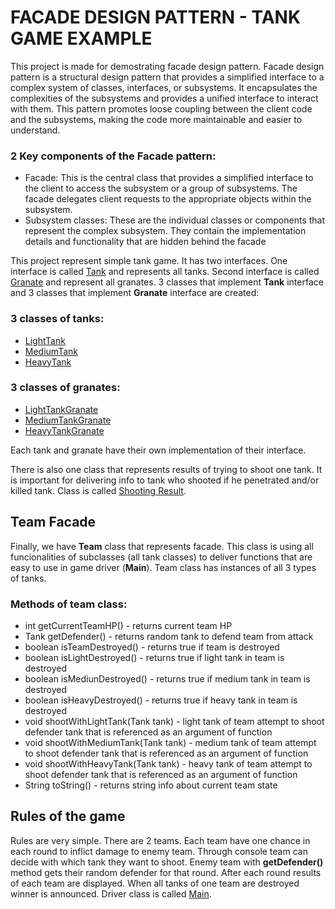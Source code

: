 # FACADE DESIGN PATTERN - TANK GAME EXAMPLE
This project is made for demostrating facade design pattern. Facade design pattern is a structural design pattern that provides a simplified interface to a complex system of classes, interfaces, or subsystems. It encapsulates the complexities of the subsystems and provides a unified interface to interact with them. This pattern promotes loose coupling between the client code and the subsystems, making the code more maintainable and easier to understand.

### 2 Key components of the Facade pattern:
- Facade: This is the central class that provides a simplified interface to the client to access the subsystem or a group of subsystems. The facade delegates client requests to the appropriate objects within the subsystem.
- Subsystem classes: These are the individual classes or components that represent the complex subsystem. They contain the implementation details and functionality that are hidden behind the facade

This project represent simple tank game. It has two interfaces. One interface is called [Tank](src/main/java/org/facade/tank/Tank.java) and represents all tanks. Second interface is called [Granate](src/main/java/org/facade/granate/Granate.java)  and represent all granates.
3 classes that implement **Tank** interface and 3 classes that implement **Granate** interface are created:

### 3 classes of tanks:
- [LightTank](src/main/java/org/facade/model/tanks/LightTank.java)
- [MediumTank](src/main/java/org/facade/model/tanks/MediumTank.java)
- [HeavyTank](src/main/java/org/facade/model/tanks/HeavyTank.java)

### 3 classes of granates:
- [LightTankGranate](src/main/java/org/facade/model/granates/LightTankGranate.java)
- [MediumTankGranate](src/main/java/org/facade/model/granates/MediumTankGranate.java)
- [HeavyTankGranate](src/main/java/org/facade/model/granates/HeavyTankGranate.java)  

Each tank and granate have their own implementation of their interface. 

There is also one class that represents results of trying to shoot one tank. It is important for delivering info to tank who shooted if he penetrated and/or killed tank. Class is called [Shooting Result](src/main/java/org/facade/shooting_result/ShootingResult.java). 

## Team Facade
Finally, we have **Team** class that represents facade. This class is using all funcionalities of subclasses (all tank classes) to deliver functions that are easy to use in game driver (**Main**). Team class has instances of all 3 types of tanks.
### Methods of team class:
- int getCurrentTeamHP() - returns current team HP
- Tank getDefender() - returns random tank to defend team from attack
- boolean isTeamDestroyed() - returns true if team is destroyed
- boolean isLightDestroyed() - returns true if light tank in team is destroyed
- boolean isMediunDestroyed() - returns true if medium tank in team is destroyed
- boolean isHeavyDestroyed() - returns true if heavy tank in team is destroyed
- void shootWithLightTank(Tank tank) - light tank of team attempt to shoot defender tank that is referenced as an argument of function
- void shootWithMediumTank(Tank tank) - medium tank of team attempt to shoot defender tank that is referenced as an argument of function
- void shootWithHeavyTank(Tank tank) - heavy tank of team attempt to shoot defender tank that is referenced as an argument of function
- String toString() - returns string info about current team state

## Rules of the game
Rules are very simple. There are 2 teams. Each team have one chance in each round to inflict damage to enemy team. Through console team can decide with which tank they want to shoot. Enemy team with **getDefender()** method gets their random defender for that round. After each round results of each team are displayed.
When all tanks of one team are destroyed winner is announced. Driver class is called [Main](src/main/java/org/facade/Main.java).

